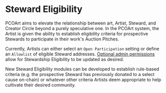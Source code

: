 # Steward Eligibility

PCOArt aims to elevate the relationship between art, Artist, Steward, and Creator Circle beyond a purely speculative one. In the PCOArt system, the Artist is given the ability to establish eligibility criteria for prospective Stewards to participate in their work's Auction Pitches.

Currently, Artists can either select an `Open Participation` setting or define an `Allowlist` of eligible Steward addresses. [Optional admin permissions](admin-permissions) allow for Stewardship Eligibility to be updated as desired.

New Steward Eligibility modules can be developed to establish rule-based criteria (e.g. the prospective Steward has previously donated to a select cause on-chain) or whatever other criteria Artists deem appropriate to help cultivate their desired community.
